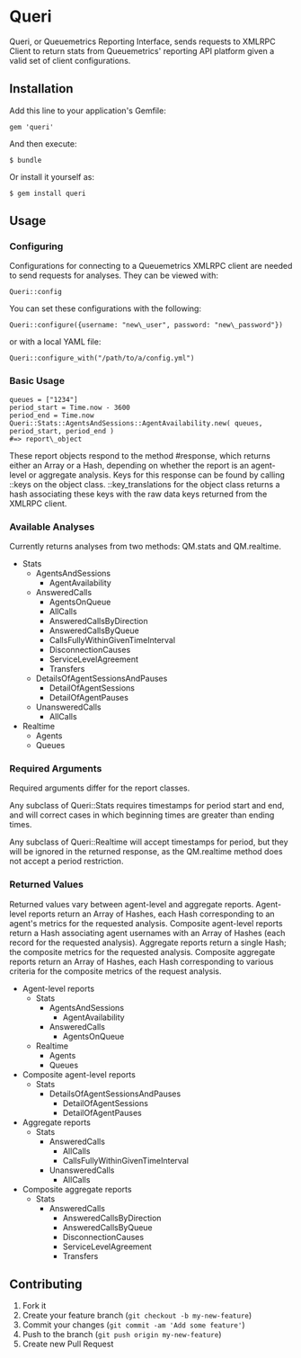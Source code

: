 # Queri

Queri, or Queuemetrics Reporting Interface, sends requests to XMLRPC Client to return stats from Queuemetrics' reporting API platform given a valid set of client configurations.

## Installation

Add this line to your application's Gemfile:

    gem 'queri'

And then execute:

    $ bundle

Or install it yourself as:

    $ gem install queri

## Usage

### Configuring

Configurations for connecting to a Queuemetrics XMLRPC client are needed to send requests for analyses. They can be viewed with:

    Queri::config

You can set these configurations with the following:

    Queri::configure({username: "new\_user", password: "new\_password"})

or with a local YAML file:

    Queri::configure_with("/path/to/a/config.yml")

### Basic Usage

    queues = ["1234"]
    period_start = Time.now - 3600
    period_end = Time.now
    Queri::Stats::AgentsAndSessions::AgentAvailability.new( queues, period_start, period_end )
    #=> report\_object

These report objects respond to the method #response, which returns either an Array or a Hash, depending on whether the report is an agent-level or aggregate analysis.
Keys for this response can be found by calling ::keys on the object class. ::key\_translations for the object class returns a hash associating these keys with the raw data keys returned from the XMLRPC client.

### Available Analyses

Currently returns analyses from two methods: QM.stats and QM.realtime.
  * Stats
    * AgentsAndSessions
      * AgentAvailability
    * AnsweredCalls
      * AgentsOnQueue
      * AllCalls
      * AnsweredCallsByDirection
      * AnsweredCallsByQueue
      * CallsFullyWithinGivenTimeInterval
      * DisconnectionCauses
      * ServiceLevelAgreement
      * Transfers
    * DetailsOfAgentSessionsAndPauses
      * DetailOfAgentSessions
      * DetailOfAgentPauses
    * UnansweredCalls
      * AllCalls
  * Realtime
    * Agents
    * Queues

### Required Arguments

Required arguments differ for the report classes.

Any subclass of Queri::Stats requires timestamps for period start and end, and will correct cases in which beginning times are greater than ending times.

Any subclass of Queri::Realtime will accept timestamps for period, but they will be ignored in the returned response, as the QM.realtime method does not accept a period restriction.

### Returned Values

Returned values vary between agent-level and aggregate reports.
Agent-level reports return an Array of Hashes, each Hash corresponding to an agent's metrics for the requested analysis.
Composite agent-level reports return a Hash associating agent usernames with an Array of Hashes (each record for the requested analysis).
Aggregate reports return a single Hash; the composite metrics for the requested analysis.
Composite aggregate reports return an Array of Hashes, each Hash corresponding to various criteria for the composite metrics of the request analysis.
  * Agent-level reports
    * Stats
      * AgentsAndSessions
        * AgentAvailability
      * AnsweredCalls
        * AgentsOnQueue
    * Realtime
      * Agents
      * Queues
  * Composite agent-level reports
    * Stats
      * DetailsOfAgentSessionsAndPauses
        * DetailOfAgentSessions
        * DetailOfAgentPauses
  * Aggregate reports
    * Stats
      * AnsweredCalls
        * AllCalls
        * CallsFullyWithinGivenTimeInterval
      * UnansweredCalls
        * AllCalls
  * Composite aggregate reports
    * Stats
      * AnsweredCalls
        * AnsweredCallsByDirection
        * AnsweredCallsByQueue
        * DisconnectionCauses
        * ServiceLevelAgreement
        * Transfers

## Contributing

1. Fork it
2. Create your feature branch (`git checkout -b my-new-feature`)
3. Commit your changes (`git commit -am 'Add some feature'`)
4. Push to the branch (`git push origin my-new-feature`)
5. Create new Pull Request
